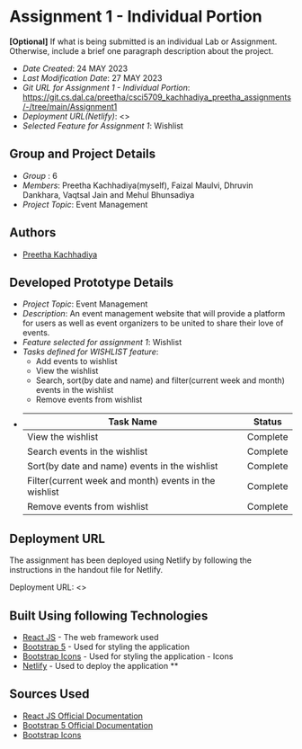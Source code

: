 <!--- The following README.md sample file was adapted from https://gist.github.com/PurpleBooth/109311bb0361f32d87a2#file-readme-template-md by Gabriella Mosquera for academic use ---> 
<!--- You may delete any comments in this sample README.md file. If needing to use as a .txt file then simply delete all comments, edit as needed, and save as a README.txt file --->

# Assignment 1 - Individual Portion

**[Optional]** If what is being submitted is an individual Lab or Assignment. Otherwise, include a brief one paragraph description about the project.

* *Date Created*: 24 MAY 2023
* *Last Modification Date*: 27 MAY 2023
* *Git URL for Assignment 1 - Individual Portion*: <https://git.cs.dal.ca/preetha/csci5709_kachhadiya_preetha_assignments/-/tree/main/Assignment1>
* *Deployment URL(Netlify)*: <>
* *Selected Feature for Assignment 1*: Wishlist 

## Group and Project Details
* *Group* : 6
* *Members*: Preetha Kachhadiya(myself), Faizal Maulvi, Dhruvin Dankhara, Vaqtsal Jain and Mehul Bhunsadiya
* *Project Topic*: Event Management 

## Authors

* [Preetha Kachhadiya](pr966330@dal.ca)


## Developed Prototype Details

* *Project Topic*: Event Management
* *Description*: An event management website that will provide a platform for users as well as event organizers to be united to share their love of events. 
* *Feature selected for assignment 1*: Wishlist
* *Tasks defined for WISHLIST feature*:
    - Add events to wishlist 
    - View the wishlist
    - Search, sort(by date and name) and filter(current week and month) events in the wishlist
    - Remove events from wishlist
* | Task Name   | Status   |
    |-------------|----------|
    |   View the wishlist     | Complete |
    | Search events in the wishlist     | Complete |
    | Sort(by date and name) events in the wishlist     | Complete |
    | Filter(current week and month) events in the wishlist     | Complete |
    | Remove events from wishlist      | Complete |


## Deployment URL

The assignment has been deployed using Netlify by following the instructions in the handout file for Netlify.

Deployment URL: <>

## Built Using following Technologies

* [React JS](http://www.dropwizard.io/1.0.2/docs/) - The web framework used
* [Bootstrap 5](https://maven.apache.org/) - Used for styling the application
* [Bootstrap Icons](https://rometools.github.io/rome/) - Used for styling the application - Icons
* [Netlify](https://rometools.github.io/rome/) - Used to deploy the application
**

## Sources Used

* [React JS Official Documentation](https://react.dev/learn)
* [Bootstrap 5 Official Documentation](https://getbootstrap.com/docs/5.0/getting-started/introduction/)
* [Bootstrap Icons](https://icons.getbootstrap.com/#install)


